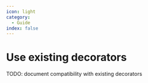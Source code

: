 ```yaml
---
icon: light
category:
  - Guide
index: false
---
```


# Use existing decorators

TODO: document compatibility with existing decorators
